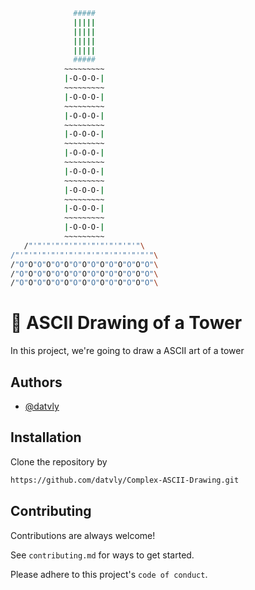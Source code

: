 ```bash
              #####
              |||||
              |||||
              |||||
              |||||
              #####
            ~~~~~~~~~
            |-O-O-O-|
            ~~~~~~~~~
            |-O-O-O-|
            ~~~~~~~~~
            |-O-O-O-|
            ~~~~~~~~~
            |-O-O-O-|
            ~~~~~~~~~
            |-O-O-O-|
            ~~~~~~~~~
            |-O-O-O-|
            ~~~~~~~~~
            |-O-O-O-|
            ~~~~~~~~~
            |-O-O-O-|
            ~~~~~~~~~
            |-O-O-O-|
            ~~~~~~~~~
   /"'"'"'"'"'"'"'"'"'"'"'"'"\
/"'"'"'"'"'"'"'"'"'"'"'"'"'"'"'"\
/"O"O"O"O"O"O"O"O"O"O"O"O"O"O"O"\
/"O"O"O"O"O"O"O"O"O"O"O"O"O"O"O"\
/"O"O"O"O"O"O"O"O"O"O"O"O"O"O"O"\
```

# 🎨 ASCII Drawing of a Tower

In this project, we're going to draw a ASCII art of a tower



## Authors

- [@datvly](https://www.github.com/datvly)


## Installation

Clone the repository by
```bash
https://github.com/datvly/Complex-ASCII-Drawing.git
```
    
## Contributing

Contributions are always welcome!

See `contributing.md` for ways to get started.

Please adhere to this project's `code of conduct`.


